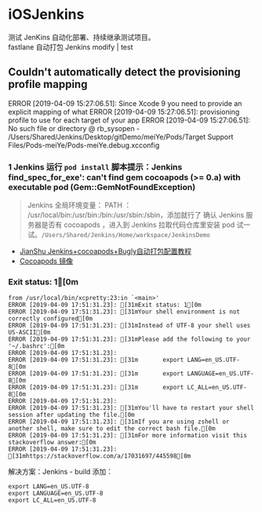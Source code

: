 # iOSJenkins
测试 JenKins 自动化部署、持续继承测试项目。<br />
fastlane 自动打包
Jenkins modify  | test


## Couldn't automatically detect the provisioning profile mapping
ERROR [2019-04-09 15:27:06.51]: Since Xcode 9 you need to provide an explicit mapping of what
ERROR [2019-04-09 15:27:06.51]: provisioning profile to use for each target of your app
ERROR [2019-04-09 15:27:06.51]: No such file or directory @ rb_sysopen - /Users/Shared/Jenkins/Desktop/gitDemo/meiYe/Pods/Target Support Files/Pods-meiYe/Pods-meiYe.debug.xcconfig



### 1 Jenkins 运行 `pod install` 脚本提示：Jenkins find_spec_for_exe': can't find gem cocoapods (>= 0.a) with executable pod (Gem::GemNotFoundException)
> Jenkins 全局环境变量： PATH ： /usr/local/bin:/usr/bin:/bin:/usr/sbin:/sbin，添加就行了
> 确认 Jenkins 服务器是否有 cocoapods ，进入到 Jenkins 拉取代码仓库里安装 pod 试一试。`/Users/Shared/Jenkins/Home/workspace/JenkinsDemo`

- [JianShu Jenkins+cocoapods+Bugly自动打包配置教程](https://www.jianshu.com/p/6ea18e8cc048)
- [Cocoapods 镜像](https://blog.csdn.net/guo405240393/article/details/80319520)


###  Exit status: 1[0m
```
from /usr/local/bin/xcpretty:23:in `<main>'
ERROR [2019-04-09 17:51:31.23]: [31mExit status: 1[0m
ERROR [2019-04-09 17:51:31.23]: [31mYour shell environment is not correctly configured[0m
ERROR [2019-04-09 17:51:31.23]: [31mInstead of UTF-8 your shell uses US-ASCII[0m
ERROR [2019-04-09 17:51:31.23]: [31mPlease add the following to your '~/.bashrc':[0m
ERROR [2019-04-09 17:51:31.23]: 
ERROR [2019-04-09 17:51:31.23]: [31m       export LANG=en_US.UTF-8[0m
ERROR [2019-04-09 17:51:31.23]: [31m       export LANGUAGE=en_US.UTF-8[0m
ERROR [2019-04-09 17:51:31.23]: [31m       export LC_ALL=en_US.UTF-8[0m
ERROR [2019-04-09 17:51:31.23]: 
ERROR [2019-04-09 17:51:31.23]: [31mYou'll have to restart your shell session after updating the file.[0m
ERROR [2019-04-09 17:51:31.23]: [31mIf you are using zshell or another shell, make sure to edit the correct bash file.[0m
ERROR [2019-04-09 17:51:31.23]: [31mFor more information visit this stackoverflow answer:[0m
ERROR [2019-04-09 17:51:31.23]: [31mhttps://stackoverflow.com/a/17031697/445598[0m
```

解决方案：Jenkins - build 添加：

```
export LANG=en_US.UTF-8
export LANGUAGE=en_US.UTF-8
export LC_ALL=en_US.UTF-8

```
